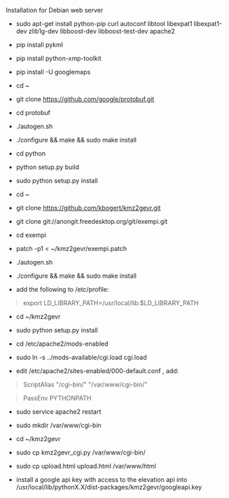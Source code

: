 Installation for Debian web server


* sudo apt-get install python-pip curl autoconf libtool libexpat1 libexpat1-dev zlib1g-dev libboost-dev libboost-test-dev apache2
* pip install pykml
* pip install python-xmp-toolkit
* pip install -U googlemaps

* cd ~
* git clone https://github.com/google/protobuf.git
* cd protobuf
* ./autogen.sh
* ./configure && make && sudo make install
* cd python
* python setup.py build
* sudo python setup.py install

* cd ~
* git clone https://github.com/kbogert/kmz2gevr.git
* git clone git://anongit.freedesktop.org/git/exempi.git 
* cd exempi
* patch -p1 < ~/kmz2gevr/exempi.patch
* ./autogen.sh
* ./configure && make && sudo make install

* add the following to /etc/profile:

>export LD_LIBRARY_PATH=/usr/local/lib:$LD_LIBRARY_PATH


* cd ~/kmz2gevr
* sudo python setup.py install

* cd /etc/apache2/mods-enabled
* sudo ln -s ../mods-available/cgi.load cgi.load
* edit /etc/apache2/sites-enabled/000-default.conf , add:

>ScriptAlias "/cgi-bin/" "/var/www/cgi-bin/"

>PassEnv PYTHONPATH

* sudo service apache2 restart
* sudo mkdir /var/www/cgi-bin
* cd ~/kmz2gevr
* sudo cp kmz2gevr_cgi.py /var/www/cgi-bin/
* sudo cp upload.html upload.html /var/www/html


* install a google api key with access to the elevation api into /usr/local/lib/pythonX.X/dist-packages/kmz2gevr/googleapi.key

